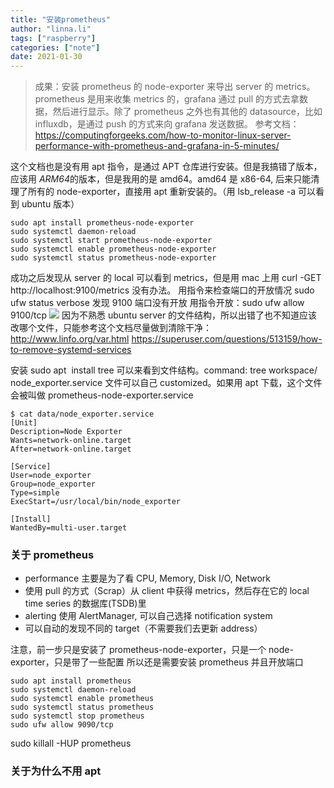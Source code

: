 ```yaml
---
title: "安装prometheus"
author: "linna.li"
tags: ["raspberry"]
categories: ["note"]
date: 2021-01-30
---
```


> 成果：安装 prometheus 的 node-exporter 来导出 server 的 metrics。prometheus 是用来收集 metrics 的，grafana 通过 pull 的方式去拿数据，然后进行显示。除了 prometheus 之外也有其他的 datasource，比如 influxdb，是通过 push 的方式来向 grafana 发送数据。
> 参考文档：https://computingforgeeks.com/how-to-monitor-linux-server-performance-with-prometheus-and-grafana-in-5-minutes/

这个文档也是没有用 apt 指令，是通过 APT 仓库进行安装。但是我搞错了版本，应该用 *ARM64*的版本，但是我用的是 amd64。amd64 是 x86-64, 后来只能清理了所有的 node-exporter，直接用 apt 重新安装的。（用 lsb_release -a 可以看到 ubuntu 版本）

```
sudo apt install prometheus-node-exporter
sudo systemctl daemon-reload
sudo systemctl start prometheus-node-exporter
sudo systemctl enable prometheus-node-exporter
sudo systemctl status prometheus-node-exporter
```

成功之后发现从 server 的 local 可以看到 metrics，但是用 mac 上用 curl -GET http://localhost:9100/metrics 没有办法。
用指令来检查端口的开放情况
sudo ufw status verbose
发现 9100 端口没有开放
用指令开放：sudo ufw allow 9100/tcp
![](/images/port.png)
因为不熟悉 ubuntu server 的文件结构，所以出错了也不知道应该改哪个文件，只能参考这个文档尽量做到清除干净：
http://www.linfo.org/var.html
https://superuser.com/questions/513159/how-to-remove-systemd-services

安装 sudo apt  install tree 可以来看到文件结构。command: tree workspace/
node_exporter.service 文件可以自己 customized。如果用 apt 下载，这个文件会被叫做 prometheus-node-exporter.service

```
$ cat data/node_exporter.service
[Unit]
Description=Node Exporter
Wants=network-online.target
After=network-online.target

[Service]
User=node_exporter
Group=node_exporter
Type=simple
ExecStart=/usr/local/bin/node_exporter

[Install]
WantedBy=multi-user.target
```

### 关于 prometheus

- performance 主要是为了看 CPU, Memory, Disk I/O, Network
- 使用 pull 的方式（Scrap）从 client 中获得 metrics，然后存在它的 local time series 的数据库(TSDB)里
- alerting 使用 AlertManager, 可以自己选择 notification system
- 可以自动的发现不同的 target（不需要我们去更新 address）

注意，前一步只是安装了 prometheus-node-exporter，只是一个 node-exporter，只是带了一些配置
所以还是需要安装 prometheus 并且开放端口

```
sudo apt install prometheus
sudo systemctl daemon-reload
sudo systemctl enable prometheus
sudo systemctl status prometheus
sudo systemctl stop prometheus
sudo ufw allow 9090/tcp
```

sudo killall -HUP prometheus

### 关于为什么不用 apt


